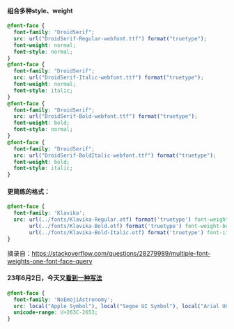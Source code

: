 

#### 组合多种style、weight
```CSS
@font-face {
  font-family: "DroidSerif";
  src: url("DroidSerif-Regular-webfont.ttf") format("truetype");
  font-weight: normal;
  font-style: normal;
}
@font-face {
  font-family: "DroidSerif";
  src: url("DroidSerif-Italic-webfont.ttf") format("truetype");
  font-weight: normal;
  font-style: italic;
}
@font-face {
  font-family: "DroidSerif";
  src: url("DroidSerif-Bold-webfont.ttf") format("truetype");
  font-weight: bold;
  font-style: normal;
}
@font-face {
  font-family: "DroidSerif";
  src: url("DroidSerif-BoldItalic-webfont.ttf") format("truetype");
  font-weight: bold;
  font-style: italic;
}
```

#### 更简练的格式：
```CSS
@font-face {
  font-family: 'Klavika';
  src: url(../fonts/Klavika-Regular.otf) format('truetype') font-weight-normal,
       url(../fonts/Klavika-Bold.otf) format('truetype') font-weight-bold,
       url(../fonts/Klavika-Bold-Italic.otf) format('truetype') font-italic font-weight-bold;
}
```
摘录自：https://stackoverflow.com/questions/28279989/multiple-font-weights-one-font-face-query

#### 23年6月2日，今天又[看到一种写法](https://stackoverflow.com/a/71851290)
```css
@font-face {
  font-family: 'NoEmojiAstronomy';
  src: local("Apple Symbol"), local("Segoe UI Symbol"), local("Arial Unicode MS"), local("Menlo"), local("sans-serif");
  unicode-range: U+263C-2653;
}
```
